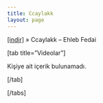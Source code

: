 ```yaml
---
title: Ccaylakk
layout: page
---
```


<a href="https://cloud.mail.ru/public/f9e2c013e12f/CcayLakK%20-%20EhLeb%20Fedai" target="_blank">[indir]</a>  »  Ccaylakk &#8211; Ehleb Fedai

[tab title=&#8221;Videolar&#8221;]

Kişiye ait içerik bulunamadı.

[/tab]

[/tabs]